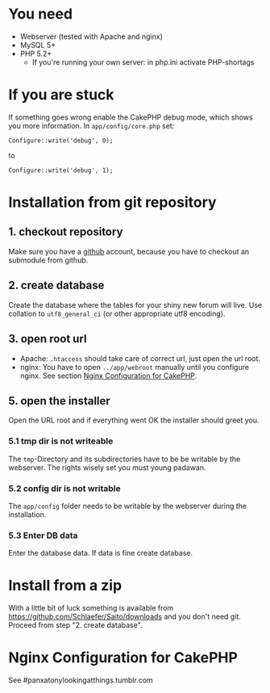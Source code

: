 # You need #

- Webserver (tested with Apache and nginx)
- MySQL 5+
- PHP 5.2+
    - If you're running your own server: in php.ini activate PHP-shortags

# If you are stuck #

If something goes wrong enable the CakePHP debug mode, which shows you more information. In `app/config/core.php` set:

	Configure::write('debug', 0);

to

	Configure::write('debug', 1);


# Installation from git repository #

## 1. checkout repository ##

Make sure you have a [github](http://github.com/) account, because you have to checkout an submodule from github.


## 2. create database ##

Create the database where the tables for your shiny new forum will live. Use collation to `utf8_general_ci` (or other appropriate utf8 encoding).

## 3. open root url ##


- Apache: `.htaccess` should take care of correct url, just open the url root.
- nginx: You have to open `../app/webroot` manually until you configure nginx. See section [Nginx Configuration for CakePHP](#NginxConfigurationForCakePHP).

## 5. open the installer ##

Open the URL root and if everything went OK the installer should greet you.

### 5.1 tmp dir is not writeable ###

The `tmp`-Directory and its subdirectories have to be be writable by the webserver. The rights wisely set you must young padawan.

    
### 5.2 config dir is not writable ###

The `app/config` folder needs to be writable by the webserver during the installation.
    
    
### 5.3 Enter DB data ###

Enter the database data. If data is fine create database.

# Install from a zip #

With a little bit of luck something is available from <https://github.com/Schlaefer/Saito/downloads> and you don't need git. Proceed from step "2. create database".

# Nginx Configuration for CakePHP <a name="NginxConfigurationForCakePHP"/> #

See #panxatonylookingatthings.tumblr.com

